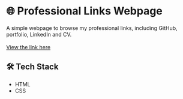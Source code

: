 # 🌐 Professional Links Webpage

A simple webpage to browse my professional links, including GitHub, portfolio, LinkedIn and CV. <br></br>
[View the link here](https://links-page-jade.vercel.app/)


## 🛠 Tech Stack
- HTML
- CSS
